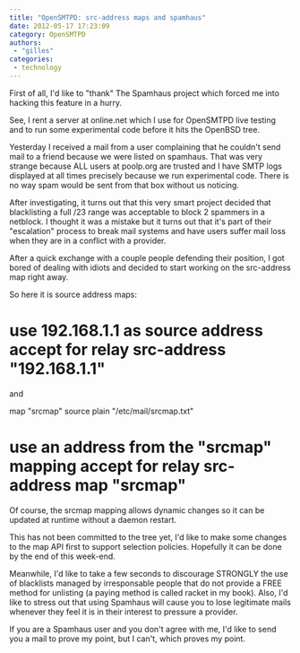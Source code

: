 ```yaml
---
title: "OpenSMTPD: src-address maps and spamhaus"
date: 2012-05-17 17:23:09
category: OpenSMTPD
authors:
 - "gilles"
categories:
 - technology
---
```


First of all, I'd like to "thank" The Spamhaus project which forced me into hacking this feature in a hurry.

See, I rent a server at online.net which I use for OpenSMTPD live testing and to run some experimental code before it hits the OpenBSD tree.

Yesterday I received a mail from a user complaining that he couldn't send mail to a friend because we were listed on spamhaus. That was very strange because ALL users at poolp.org are trusted and I have SMTP logs displayed at all times precisely because we run experimental code. There is no way spam would be sent from that box without us noticing.

After investigating, it turns out that this very smart project decided that blacklisting a full /23 range was acceptable to block 2 spammers in a netblock. I thought it was a mistake but it turns out that it's part of their "escalation" process to break mail systems and have users suffer mail loss when they are in a conflict with a provider.

After a quick exchange with a couple people defending their position, I got bored of dealing with idiots and decided to start working on the src-address map right away.

So here it is source address maps:

# use 192.168.1.1 as source address accept for relay src-address "192.168.1.1"

and

map "srcmap" source plain "/etc/mail/srcmap.txt"

# use an address from the "srcmap" mapping accept for relay src-address map "srcmap"

Of course, the srcmap mapping allows dynamic changes so it can be updated at runtime without a daemon restart.

This has not been committed to the tree yet, I'd like to make some changes to the map API first to support selection policies. Hopefully it can be done by the end of this week-end.

Meanwhile, I'd like to take a few seconds to discourage STRONGLY the use of blacklists managed by irresponsable people that do not provide a FREE method for unlisting (a paying method is called racket in my book). Also, I'd like to stress out that using Spamhaus will cause you to lose legitimate mails whenever they feel it is in their interest to pressure a provider.

If you are a Spamhaus user and you don't agree with me, I'd like to send you a mail to prove my point, but I can't, which proves my point.

